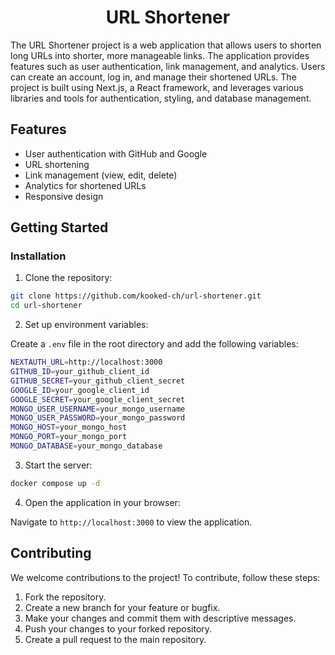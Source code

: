 <h1 align="center">URL Shortener</h1>

The URL Shortener project is a web application that allows users to shorten long URLs into shorter, more manageable links. The application provides features such as user authentication, link management, and analytics. Users can create an account, log in, and manage their shortened URLs. The project is built using Next.js, a React framework, and leverages various libraries and tools for authentication, styling, and database management.

## Features

-   User authentication with GitHub and Google
-   URL shortening
-   Link management (view, edit, delete)
-   Analytics for shortened URLs
-   Responsive design

## Getting Started

### Installation

1. Clone the repository:

```bash
git clone https://github.com/kooked-ch/url-shortener.git
cd url-shortener
```

2. Set up environment variables:

Create a `.env` file in the root directory and add the following variables:

```bash
NEXTAUTH_URL=http://localhost:3000
GITHUB_ID=your_github_client_id
GITHUB_SECRET=your_github_client_secret
GOOGLE_ID=your_google_client_id
GOOGLE_SECRET=your_google_client_secret
MONGO_USER_USERNAME=your_mongo_username
MONGO_USER_PASSWORD=your_mongo_password
MONGO_HOST=your_mongo_host
MONGO_PORT=your_mongo_port
MONGO_DATABASE=your_mongo_database
```

3. Start the server:

```bash
docker compose up -d
```

4. Open the application in your browser:

Navigate to `http://localhost:3000` to view the application.

## Contributing

We welcome contributions to the project! To contribute, follow these steps:

1. Fork the repository.
2. Create a new branch for your feature or bugfix.
3. Make your changes and commit them with descriptive messages.
4. Push your changes to your forked repository.
5. Create a pull request to the main repository.

